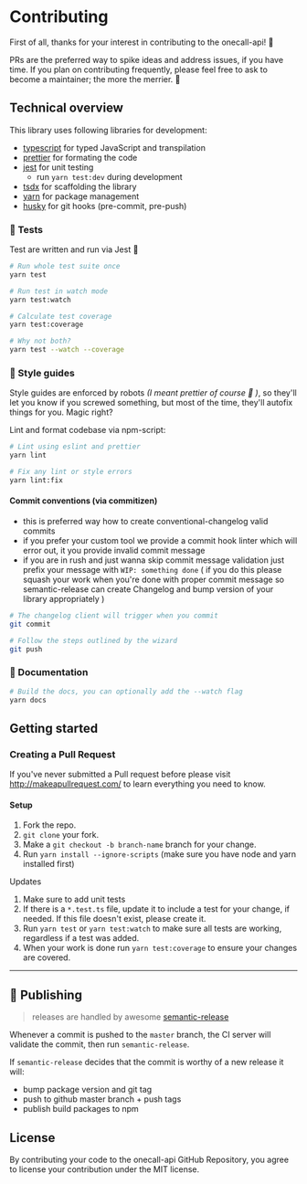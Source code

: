 # Contributing

First of all, thanks for your interest in contributing to the onecall-api! 🎉

PRs are the preferred way to spike ideas and address issues, if you have time. If you plan on contributing frequently, please feel free to ask to become a maintainer; the more the merrier. 🤙

## Technical overview

This library uses following libraries for development:

- [typescript](http://www.typescriptlang.org/) for typed JavaScript and transpilation
- [prettier](https://prettier.io/) for formating the code
- [jest](https://jestjs.io/) for unit testing
  - run `yarn test:dev` during development
- [tsdx](https://tsdx.io/) for scaffolding the library
- [yarn](https://yarnpkg.com/lang/en/) for package management
- [husky](https://github.com/typicode/husky) for git hooks (pre-commit, pre-push)

### 🧪 Tests

Test are written and run via Jest 💪

```sh
# Run whole test suite once
yarn test

# Run test in watch mode
yarn test:watch

# Calculate test coverage
yarn test:coverage

# Why not both?
yarn test --watch --coverage
```

### 💅 Style guides

Style guides are enforced by robots _(I meant prettier of course 🤖 )_, so they'll let you know if you screwed something, but most of the time, they'll autofix things for you. Magic right?

Lint and format codebase via npm-script:

```sh
# Lint using eslint and prettier
yarn lint

# Fix any lint or style errors
yarn lint:fix
```

#### Commit conventions (via commitizen)

- this is preferred way how to create conventional-changelog valid commits
- if you prefer your custom tool we provide a commit hook linter which will error out, it you provide invalid commit message
- if you are in rush and just wanna skip commit message validation just prefix your message with `WIP: something done` ( if you do this please squash your work when you're done with proper commit message so semantic-release can create Changelog and bump version of your library appropriately )

```sh
# The changelog client will trigger when you commit
git commit

# Follow the steps outlined by the wizard
git push
```

### 📖 Documentation

```sh
# Build the docs, you can optionally add the --watch flag
yarn docs
```

## Getting started

### Creating a Pull Request

If you've never submitted a Pull request before please visit http://makeapullrequest.com/ to learn everything you need to know.

#### Setup

1.  Fork the repo.
1.  `git clone` your fork.
1.  Make a `git checkout -b branch-name` branch for your change.
1.  Run `yarn install --ignore-scripts` (make sure you have node and yarn installed first)

Updates

1.  Make sure to add unit tests
1.  If there is a `*.test.ts` file, update it to include a test for your change, if needed. If this file doesn't exist, please create it.
1.  Run `yarn test` or `yarn test:watch` to make sure all tests are working, regardless if a test was added.
1.  When your work is done run `yarn test:coverage` to ensure your changes are covered.

---

## 🚀 Publishing

> releases are handled by awesome [semantic-release](https://github.com/semantic-release/semantic-release)

Whenever a commit is pushed to the `master` branch, the CI server will validate the commit, then run `semantic-release`.

If `semantic-release` decides that the commit is worthy of a new release it will:

- bump package version and git tag
- push to github master branch + push tags
- publish build packages to npm

## License

By contributing your code to the onecall-api GitHub Repository, you agree to license your contribution under the MIT license.
